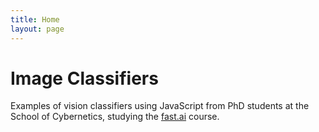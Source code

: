 ```yaml
---
title: Home
layout: page
---
```


# Image Classifiers

Examples of vision classifiers using JavaScript from PhD students at the School of Cybernetics, studying the [fast.ai](https://course.fast.ai) course.
